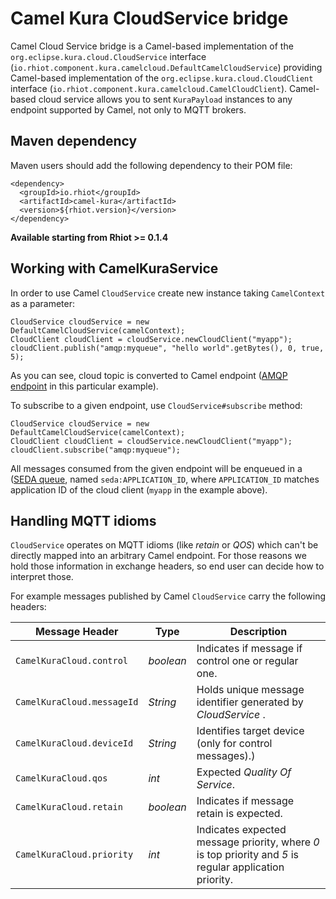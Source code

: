 # Camel Kura CloudService bridge

Camel Cloud Service bridge is a Camel-based implementation of the `org.eclipse.kura.cloud.CloudService` interface
(`io.rhiot.component.kura.camelcloud.DefaultCamelCloudService`) providing Camel-based implementation of the
 `org.eclipse.kura.cloud.CloudClient` interface (`io.rhiot.component.kura.camelcloud.CamelCloudClient`). Camel-based
cloud service allows you to sent `KuraPayload` instances to any endpoint supported by Camel, not only to MQTT brokers.

## Maven dependency

Maven users should add the following dependency to their POM file:

    <dependency>
      <groupId>io.rhiot</groupId>
      <artifactId>camel-kura</artifactId>
      <version>${rhiot.version}</version>
    </dependency>

**Available starting from Rhiot >= 0.1.4**

## Working with CamelKuraService

In order to use Camel `CloudService` create new instance taking `CamelContext` as a parameter:

    CloudService cloudService = new DefaultCamelCloudService(camelContext);
    CloudClient cloudClient = cloudService.newCloudClient("myapp");
    cloudClient.publish("amqp:myqueue", "hello world".getBytes(), 0, true, 5);

As you can see, cloud topic is converted to Camel endpoint ([AMQP endpoint](http://camel.apache.org/amqp) in this
particular example).

To subscribe to a given endpoint, use `CloudService#subscribe` method:

    CloudService cloudService = new DefaultCamelCloudService(camelContext);
    CloudClient cloudClient = cloudService.newCloudClient("myapp");
    cloudClient.subscribe("amqp:myqueue");

All messages consumed from the given endpoint will be enqueued in a ([SEDA queue](http://camel.apache.org/seda), named
`seda:APPLICATION_ID`, where `APPLICATION_ID` matches application ID of the cloud client (`myapp` in the example above).

## Handling MQTT idioms

`CloudService` operates on MQTT idioms (like *retain* or *QOS*) which can't be directly mapped into an arbitrary Camel
endpoint. For those reasons we hold those information in exchange headers, so end user can decide how to interpret those.

For example messages published by Camel `CloudService` carry the following headers:

| Message Header                 | Type |  Description        |
|------------------|----------------------|----------|
| `CamelKuraCloud.control`  |  *boolean*    | Indicates if message if control one or regular one. |
| `CamelKuraCloud.messageId`   |  *String*  |  Holds unique message identifier generated by *CloudService* . |
| `CamelKuraCloud.deviceId`|  *String*  | Identifies target device (only for control messages).) |
| `CamelKuraCloud.qos`            |  *int*  | Expected *Quality Of Service*. |
| `CamelKuraCloud.retain`         |  *boolean*  | Indicates if message retain is expected.  |
| `CamelKuraCloud.priority`       |  *int*  | Indicates expected message priority, where *0* is top priority and *5* is regular application priority. |
